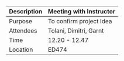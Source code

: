 | Description | Meeting with Instructor |
| ----------- | ----------- |
| Purpose | To confirm project Idea |
| Attendees | Tolani,  Dimitri, Garnt  |
|Time| 12.20 - 12.47|
|Location| ED474|
